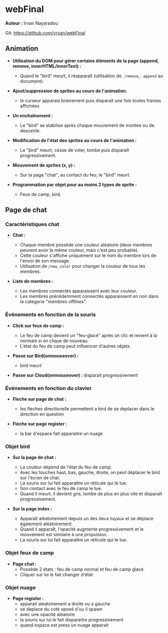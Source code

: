 # webFinal

**Auteur :** Irvan Nayaradou

Git: <https://github.com/yrvan/webFinal>

## Animation

- **Utilisation du DOM pour gérer certains éléments de la page (append, remove, innerHTML/innerText) :**
  - Quand le "bird" meurt, il réapparaît (utilisation de `.remove`, `.append` au document).

- **Ajout/suppression de sprites au cours de l'animation.**
  - le curseur apparais brievement puis disparait une fois toutes frames affichées

- **Un enchaînement :**
  - Le "bird" se stabilise après chaque mouvement de montée ou de descente.

- **Modification de l'état des sprites au cours de l'animation :**
  - Le "bird" meurt, cesse de voler, tombe puis disparaît progressivement.

- **Mouvement de sprites (x, y) :**
  - Sur la page "chat", au contact du feu, le "bird" meurt.

- **Programmation par objet pour au moins 2 types de sprite :**
  - Feux de camp, bird.

## Page de chat

### Caractéristiques chat

- **Chat :**
  - Chaque membre possède une couleur aléatoire (deux membres peuvent avoir la même couleur, mais c'est peu probable).
  - Cette couleur s'affiche uniquement sur le nom du membre lors de l'envoi de son message.
  - Utilisation de `/new_color` pour changer la couleur de tous les membres.

- **Liste de membres :**
  - Les membres connectés apparaissent avec leur couleur.
  - Les membres précédemment connectés apparaissent en noir dans la catégorie "membres offlines".

### Événements en fonction de la souris

- **Click sur feux de camp :**
  - Le feu de camp devient un "feu-glacé" après un clic et revient à la normale si on clique de nouveau.
  - L'état du feu de camp peut influencer d'autres objets.

- **Passe sur Bird(onmouseover) :**
  - bird meurt

- **Passe sur Cloud(onmouseover) :**
  disparait progressivement

### Événements en fonction du clavier

- **Fleche sur page de chat :**
  - les fleches directionelle permettent a bird de se deplacer dans le direction en question

- **Fleche sur page register :**
  - la bar d'espace fait apparaitre un nuage


### Objet bird

- **Sur la page de chat :**
  - La couleur dépend de l'état du feu de camp.
  - Avec les touches haut, bas, gauche, droite, on peut déplacer le bird sur l'écran de chat.
  - La souris sur lui fait apparaître un réticule qui le tue.
  - Son contact avec le feu de camp le tue.
  - Quand il meurt, il devient gris, tombe de plus en plus vite et disparaît progressivement.

- **Sur la page index :**
  - Apparaît aléatoirement depuis un des deux tuyaux et se déplace également aléatoirement.
  - Quand il apparaît, l'opacité augmente progressivement et le mouvement est similaire à une propulsion.
  - La souris sur lui fait apparaître un réticule qui le tue.

### Objet feux de camp

- **Page chat :**
  - Possède 2 états : feu de camp normal et feu de camp glacé.
  - Cliquer sur lui le fait changer d'état.

### Objet nuage

- **Page register :**
  - apparait aleatoirement a droite ou a gauche
  - se deplace du coté oposé d'ou il spawn
  - avec une opacité aleatoire
  - la souris sur lui le fait disparaitre progressivement
  - quand espace est press un nuage apparait

